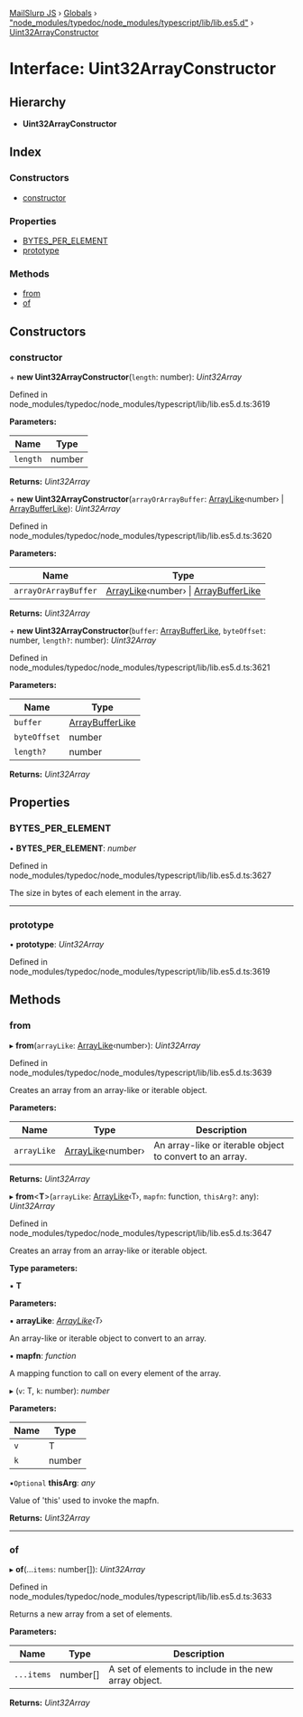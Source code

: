 [MailSlurp JS](../README.md) › [Globals](../globals.md) › ["node_modules/typedoc/node_modules/typescript/lib/lib.es5.d"](../modules/_node_modules_typedoc_node_modules_typescript_lib_lib_es5_d_.md) › [Uint32ArrayConstructor](_node_modules_typedoc_node_modules_typescript_lib_lib_es5_d_.uint32arrayconstructor.md)

# Interface: Uint32ArrayConstructor

## Hierarchy

* **Uint32ArrayConstructor**

## Index

### Constructors

* [constructor](_node_modules_typedoc_node_modules_typescript_lib_lib_es5_d_.uint32arrayconstructor.md#constructor)

### Properties

* [BYTES_PER_ELEMENT](_node_modules_typedoc_node_modules_typescript_lib_lib_es5_d_.uint32arrayconstructor.md#bytes_per_element)
* [prototype](_node_modules_typedoc_node_modules_typescript_lib_lib_es5_d_.uint32arrayconstructor.md#prototype)

### Methods

* [from](_node_modules_typedoc_node_modules_typescript_lib_lib_es5_d_.uint32arrayconstructor.md#from)
* [of](_node_modules_typedoc_node_modules_typescript_lib_lib_es5_d_.uint32arrayconstructor.md#of)

## Constructors

###  constructor

\+ **new Uint32ArrayConstructor**(`length`: number): *Uint32Array*

Defined in node_modules/typedoc/node_modules/typescript/lib/lib.es5.d.ts:3619

**Parameters:**

Name | Type |
------ | ------ |
`length` | number |

**Returns:** *Uint32Array*

\+ **new Uint32ArrayConstructor**(`arrayOrArrayBuffer`: [ArrayLike](_node_modules_typedoc_node_modules_typescript_lib_lib_es5_d_.arraylike.md)‹number› | [ArrayBufferLike](../modules/_node_modules_typedoc_node_modules_typescript_lib_lib_es5_d_.md#arraybufferlike)): *Uint32Array*

Defined in node_modules/typedoc/node_modules/typescript/lib/lib.es5.d.ts:3620

**Parameters:**

Name | Type |
------ | ------ |
`arrayOrArrayBuffer` | [ArrayLike](_node_modules_typedoc_node_modules_typescript_lib_lib_es5_d_.arraylike.md)‹number› &#124; [ArrayBufferLike](../modules/_node_modules_typedoc_node_modules_typescript_lib_lib_es5_d_.md#arraybufferlike) |

**Returns:** *Uint32Array*

\+ **new Uint32ArrayConstructor**(`buffer`: [ArrayBufferLike](../modules/_node_modules_typedoc_node_modules_typescript_lib_lib_es5_d_.md#arraybufferlike), `byteOffset`: number, `length?`: number): *Uint32Array*

Defined in node_modules/typedoc/node_modules/typescript/lib/lib.es5.d.ts:3621

**Parameters:**

Name | Type |
------ | ------ |
`buffer` | [ArrayBufferLike](../modules/_node_modules_typedoc_node_modules_typescript_lib_lib_es5_d_.md#arraybufferlike) |
`byteOffset` | number |
`length?` | number |

**Returns:** *Uint32Array*

## Properties

###  BYTES_PER_ELEMENT

• **BYTES_PER_ELEMENT**: *number*

Defined in node_modules/typedoc/node_modules/typescript/lib/lib.es5.d.ts:3627

The size in bytes of each element in the array.

___

###  prototype

• **prototype**: *Uint32Array*

Defined in node_modules/typedoc/node_modules/typescript/lib/lib.es5.d.ts:3619

## Methods

###  from

▸ **from**(`arrayLike`: [ArrayLike](_node_modules_typedoc_node_modules_typescript_lib_lib_es5_d_.arraylike.md)‹number›): *Uint32Array*

Defined in node_modules/typedoc/node_modules/typescript/lib/lib.es5.d.ts:3639

Creates an array from an array-like or iterable object.

**Parameters:**

Name | Type | Description |
------ | ------ | ------ |
`arrayLike` | [ArrayLike](_node_modules_typedoc_node_modules_typescript_lib_lib_es5_d_.arraylike.md)‹number› | An array-like or iterable object to convert to an array.  |

**Returns:** *Uint32Array*

▸ **from**<**T**>(`arrayLike`: [ArrayLike](_node_modules_typedoc_node_modules_typescript_lib_lib_es5_d_.arraylike.md)‹T›, `mapfn`: function, `thisArg?`: any): *Uint32Array*

Defined in node_modules/typedoc/node_modules/typescript/lib/lib.es5.d.ts:3647

Creates an array from an array-like or iterable object.

**Type parameters:**

▪ **T**

**Parameters:**

▪ **arrayLike**: *[ArrayLike](_node_modules_typedoc_node_modules_typescript_lib_lib_es5_d_.arraylike.md)‹T›*

An array-like or iterable object to convert to an array.

▪ **mapfn**: *function*

A mapping function to call on every element of the array.

▸ (`v`: T, `k`: number): *number*

**Parameters:**

Name | Type |
------ | ------ |
`v` | T |
`k` | number |

▪`Optional`  **thisArg**: *any*

Value of 'this' used to invoke the mapfn.

**Returns:** *Uint32Array*

___

###  of

▸ **of**(...`items`: number[]): *Uint32Array*

Defined in node_modules/typedoc/node_modules/typescript/lib/lib.es5.d.ts:3633

Returns a new array from a set of elements.

**Parameters:**

Name | Type | Description |
------ | ------ | ------ |
`...items` | number[] | A set of elements to include in the new array object.  |

**Returns:** *Uint32Array*
